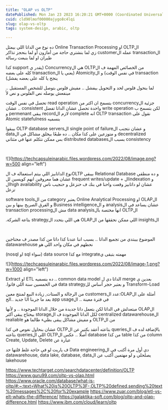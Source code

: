 ```yaml
---
title: "OLAP vs OLTP"
datePublished: Mon Jan 23 2023 16:20:21 GMT+0000 (Coordinated Universal Time)
cuid: cld90lmof00000ajygo8c4lqi
slug: olap-vs-oltp
tags: system-design, arabic, oltp

---
```


‫ الOLTP او Online Transaction Processing ده نوع من الداتا اللي بيمثل الtransaction عمله الcustomer زي لما بنشتري حاجة من أمازون أو لما بنحجز تذاكر طيران او لما بنبعت رسالة

‫ من الخصائص المهمة ف الOLTP هي الConcurrency (يقدر ي support كذا transaction في نفس الوقت) و الAtomicity (يعني يا الtransaction كله على بعضه ينجح يا كله على بعضه يفشل)

لما بنحول فلوس لحد و التحويل بيفشل .. مفيش فلوس بتوصل للشخص المستقبل .. مينفعش يوصله نص الفلوس و نص لأ

‫ جزئية الconcurrency بتسمح ان اكتر من read operation تحصل في نفس الوقت لكن بتسمح ب write operation واحدة تحصل عشان الداتا تفضل consistent .. عشان نقول على OLTP transaction انه complete لازم الrecord يبقى permenant و بنسميه Atomic statefulness

‫ و عشان نتجنب الsingle point of failure الOLTP database servers بيبقوا decentralized و متوزعين على كذا مكان .. ده طبعًا بيخلق مشاكل في الdata consistency بسبب الdistributed databases بس ممكن نتكلم عنها في مثتاني

‫

![](https://techcapsuleinarabic.files.wordpress.com/2022/08/image.png?w=500 align="left")

نوع الداتابيز اللي بيتم استعماله ف الOLTP بيبقى Relational Database و ده منطقي عشان هما معروفين انهم كويسين لل frequent writes/update + الindexation و الhigh availability عشان لو داتابيز وقعت واحنا في بنك ف حنزعل و حنجيب ناس تزعل

‫ الOLAP او Online Analytical Processing يعتبر category من الsoftware tools عشان يساعد في الanalysis و الBusiness intelligence و الفرق الصريح بينها و بين الOLTP انها مختصة بالdata analysis مش الtransaction processing

‫ الinsights اللي ممكن نحققها من الOLAP هي اللي بتحدد الstrategy بتاعة الشركة.

‫

‫ الموضوع بيبتدي من تجميع الداتا .. بسبب اننا عندنا كذا داتا من كذا مصدر ف محتاجين نحطهم في مكان واحد اللي هو datawarehouse

‫ مهمته بتبقى يintegrate مع كذا data source (سواء sql او nosql)

![](https://techcapsuleinarabic.files.wordpress.com/2022/08/image-1.png?w=1000 align="left")

‫ بعدين ي merge الداتا دي ل common data model .. ده بنسميه ETL او Extract Transform-Load و بعتبر حجر أساس للdata strategy في الخمسين سنة اللي فاتوا.

‫ أمثلة على الOLAP:عدد الcustomers من الرجالة و الستات, زيادة البيع لمنتج معين في فترة معينة .. الapp usage بعد ما جربنا UI جديد ..الخ

‫ الOLAP مبتعدلش في الداتا لكن بتعمل داتا جديدة من خلال الداتا الموجودة .. و لأنها الcentralized datawarehouse لكل الداتا الموجودة ف الstorage بيحتاج يبقى أكتر من الOLTP و مفيش مشاكل يبقى بطيء طالما هو realiable

‫ بالإضافة لده ف الqueries بتاعته أعقد بكتير عن الOLTP عشان بنحاول نغوص في كذا column من كذا table من كذا database أصلًا .. عكس الOLTP اللي الqueries بتاعته عبارة عن Create, Update, Delete

‫ دي أول مرة أكتب في الData engineering ف ياريت لو في حاجة غلط قلتها حد يصلحلي و لو مهتمين أكتب عن الdatawarehouse, data lake, database, data lakehouse

https://www.techtarget.com/searchdatacenter/definition/OLTP https://www.guru99.com/oltp-vs-olap.html https://www.oracle.com/database/what-is-oltp/#:~:text=What%20is%20OLTP%3F-,OLTP%20defined,sending%20text%20messages%2C%20for%20example https://www.zuar.com/blog/etl-vs-elt-whats-the-difference/ https://galaktika-soft.com/blog/oltp-and-olap-difference.html https://www.ibm.com/cloud/learn/oltp ‫

‫

‫

‫

‫

‫

‫

‫

‫